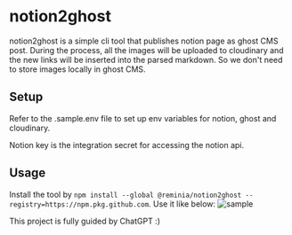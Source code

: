 # notion2ghost

notion2ghost is a simple cli tool that publishes notion page as ghost CMS post.
During the process, all the images will be uploaded to cloudinary and the new links will be inserted into the parsed markdown.
So we don't need to store images locally in ghost CMS.

## Setup

Refer to the .sample.env file to set up env variables for notion, ghost and cloudinary.

Notion key is the integration secret for accessing the notion api.

## Usage

Install the tool by `npm install --global @reminia/notion2ghost --registry=https://npm.pkg.github.com`. Use it like below:
![sample](https://res.cloudinary.com/leecy-me/image/upload/v1689994812/open/notion2ghost-sample_puc8ld.jpg)

This project is fully guided by ChatGPT :)
